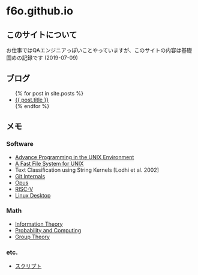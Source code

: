 # f6o.github.io

## このサイトについて

お仕事ではQAエンジニアっぽいことやっていますが、このサイトの内容は基礎固めの記録です (2019-07-09)

## ブログ

<ul>
{% for post in site.posts %}
<li>
  <a href="{{ post.url }}">{{ post.title }}</a>
</li>
{% endfor %}
</ul>

## メモ

### Software

* [Advance Programming in the UNIX Environment](./apue)
* [A Fast File System for UNIX](./fastfilesystemforunix)
* Text Classification using String Kernels [Lodhi et al. 2002]
* [Git Internals](./git_internals)
* [Opus](./opus)
* [RISC-V](./riscv)
* [Linux Desktop](./desktop)

### Math

* [Information Theory](./informationtheory)
* [Probability and Computing](./probability)
* [Group Theory](./groups)

### etc.

* [スクリプト](./scripts)
